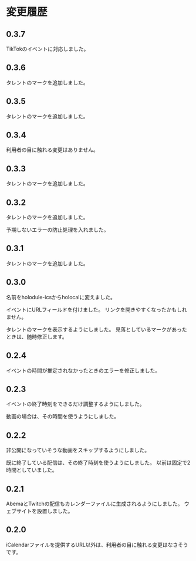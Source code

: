 # 変更履歴

## 0.3.7

TikTokのイベントに対応しました。

## 0.3.6

タレントのマークを追加しました。

## 0.3.5

タレントのマークを追加しました。

## 0.3.4

利用者の目に触れる変更はありません。

## 0.3.3

タレントのマークを追加しました。

## 0.3.2

タレントのマークを追加しました。

予期しないエラーの防止処理を入れました。

## 0.3.1

タレントのマークを追加しました。

## 0.3.0

名前をholodule-icsからholocalに変えました。

イベントにURLフィールドを付けました。
リンクを開きやすくなったかもしれません。

タレントのマークを表示するようにしました。
見落としているマークがあったときは、随時修正します。

## 0.2.4

イベントの時間が推定されなかったときのエラーを修正しました。

## 0.2.3

イベントの終了時刻をできるだけ調整するようにしました。

動画の場合は、その時間を使うようにしました。

## 0.2.2

非公開になっていそうな動画をスキップするようにしました。

既に終了している配信は、その終了時刻を使うようにしました。
以前は固定で2時間としていました。

## 0.2.1

AbemaとTwitchの配信もカレンダーファイルに生成されるようにしました。
ウェブサイトを設置しました。

## 0.2.0

iCalendarファイルを提供するURL以外は、利用者の目に触れる変更はなさそうです。
